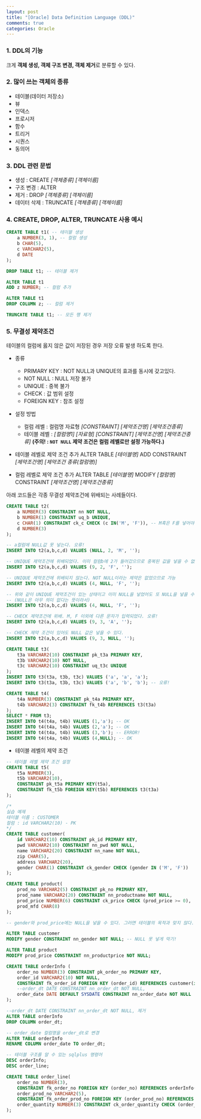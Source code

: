 ```yaml
---
layout: post
title: "[Oracle] Data Definition Language (DDL)"
comments: true
categories: Oracle
---
```

### 1. DDL의 기능
크게 **객체 생성, 객체 구조 변경, 객체 제거**로 분류할 수 있다.

### 2. 많이 쓰는 객체의 종류
- 테이블(데이터 저장소)
- 뷰
- 인덱스
- 프로시저
- 함수
- 트리거
- 시퀀스
- 동의어

### 3. DDL 관련 문법
- 생성 : CREATE *[객체종류]*	*[객체이름]*
- 구조 변경 : ALTER
- 제거 : DROP *[객체종류]* *[객체이름]*
- 데이터 삭제 : TRUNCATE *[객체종류]* *[객체이름]*

### 4. CREATE, DROP, ALTER, TRUNCATE 사용 예시
```sql
CREATE TABLE t1( -- 테이블 생성
    a NUMBER(3, 1), -- 컬럼 생성
    b CHAR(5),
    c VARCHAR2(5),
    d DATE
);

DROP TABLE t1; -- 테이블 제거

ALTER TABLE t1
ADD z NUMBER; -- 컬럼 추가

ALTER TABLE t1
DROP COLUMN z; -- 컬럼 제거

TRUNCATE TABLE t1; -- 모든 행 제거
```

### 5. 무결성 제약조건
테이블의 컬럼에 옳지 않은 값이 저장된 경우 저장 오류 발생 하도록 한다.

- 종류
    - PRIMARY KEY : NOT NULL과 UNIQUE의 효과를 동시에 갖고있다.
    - NOT NULL : NULL 저장 불가
    - UNIQUE : 중복 불가
    - CHECK : 값 범위 설정
    - FOREIGN KEY : 참조 설정

- 설정 방법
	- 컬럼 레벨 : 컬럼명 자료형 *[CONSTRAINT]*  *[제약조건명]*  *[제약조건종류]*
	- 테이블 레벨 : *[컬럼명1]* *[자료형]* *[CONSTRAINT]*  *[제약조건명]*  *[제약조건종류]*
	**(주의! :  `NOT NULL` 제약 조건은 컬럼 레벨로만 설정 가능하다.)**

- 테이블 레벨로 제약 조건 추가
ALTER TABLE *[테이블명]*
ADD CONSTRAINT *[제약조건명] [제약조건 종류(컬럼명)]*

- 컬럼 레벨로 제약 조건 추가
ALTER TABLE *[테이블명]*
MODIFY *[컬럼명]* CONSTRAINT *[제약조건명] [제약조건종류]*

아래 코드들은 각종 무결성 제약조건에 위배되는 사례들이다.
```sql
CREATE TABLE t2(
    a NUMBER(3) CONSTRAINT nn NOT NULL,
    b NUMBER(1) CONSTRAINT uq_b UNIQUE,
    c CHAR(1) CONSTRAINT ck_c CHECK (c IN('M', 'F')), -- M혹은 F를 넣어야한다. 다른 것은 옳지 않게 설정
    d NUMBER(3)
);

-- a컬럼에 NULL값 못 넣는다. 오류!
INSERT INTO t2(a,b,c,d) VALUES (NULL, 2, 'M', '');

-- UNIQUE 제약조건에 위배되었다. 이미 컬럼b에 2가 들어갔으므로 중복된 값을 넣을 수 없다. 오류!
INSERT INTO t2(a,b,c,d) VALUES (9, 2, 'F', '');

-- UNIQUE 제약조건에 위배되지 않는다. NOT NULL이라는 제약은 없었으므로 가능
INSERT INTO t2(a,b,c,d) VALUES (4, NULL, 'F', '');

-- 위와 같이 UNIQUE 제약조건이 있는 상태이고 이미 NULL을 넣었어도 또 NULL을 넣을 수 있다.
-- (NULL은 아무 의미 없다는 뜻이라서)
INSERT INTO t2(a,b,c,d) VALUES (4, NULL, 'F', '');

-- CHECK 제약조건에 위배. M, F 이외에 다른 문자가 입력되었다. 오류!
INSERT INTO t2(a,b,c,d) VALUES (9, 3, 'A', '');

-- CHECK 제약 조건이 있어도 NULL 값은 넣을 수 있다.
INSERT INTO t2(a,b,c,d) VALUES (9, 3, NULL, '');

CREATE TABLE t3(
    t3a VARCHAR2(10) CONSTRAINT pk_t3a PRIMARY KEY, 
    t3b VARCHAR2(10) NOT NULL,
    t3c VARCHAR2(10) CONSTRAINT uq_t3c UNIQUE
);
INSERT INTO t3(t3a, t3b, t3c) VALUES ('a', 'a', 'a');
INSERT INTO t3(t3a, t3b, t3c) VALUES ('a', 'b', 'b'); -- 오류!

CREATE TABLE t4(
    t4a NUMBER(3) CONSTRAINT pk_t4a PRIMARY KEY,
    t4b VARCHAR2(3) CONSTRAINT fk_t4b REFERENCES t3(t3a)  
);
SELECT * FROM t3;
INSERT INTO t4(t4a, t4b) VALUES (1,'a'); -- OK
INSERT INTO t4(t4a, t4b) VALUES (2,'a'); -- OK
INSERT INTO t4(t4a, t4b) VALUES (3,'b'); -- ERROR!
INSERT INTO t4(t4a, t4b) VALUES (4,NULL); -- OK
```

- 테이블 레벨의 제약 조건

```sql
-- 테이블 레벨 제약 조건 설정
CREATE TABLE t5(
    t5a NUMBER(3),
    t5b VARCHAR2(10),
    CONSTRAINT pk_t5a PRIMARY KEY(t5a),
    CONSTRAINT fk_t5b FOREIGN KEY(t5b) REFERENCES t3(t3a)
);

/*
실습 예제
테이블 이름 : CUSTOMER
컬럼 : id VARCHAR2(10) - PK
*/
CREATE TABLE customer(
    id VARCHAR2(10) CONSTRAINT pk_id PRIMARY KEY, 
    pwd VARCHAR2(10) CONSTRAINT nn_pwd NOT NULL,
    name VARCHAR2(20) CONSTRAINT nn_name NOT NULL,
    zip CHAR(5),
    address VARCHAR2(20),
    gender CHAR(1) CONSTRAINT ck_gender CHECK (gender IN ('M', 'F'))
);

CREATE TABLE product(
    prod_no VARCHAR2(5) CONSTRAINT pk_no PRIMARY KEY,
    prod_name VARCHAR2(20) CONSTRAINT nn_productname NOT NULL,
    prod_price NUMBER(6) CONSTRAINT ck_price CHECK (prod_price >= 0),
    prod_mfd CHAR(8)
);

-- gender와 prod_price에는 NULL을 넣을 수 있다. 그러면 테이블의 목적과 맞지 않다. 이를 막기 위해 구조 변경을 다음과 같이 해야한다.

ALTER TABLE customer
MODIFY gender CONSTRAINT nn_gender NOT NULL; -- NULL 못 넣게 막기!

ALTER TABLE product
MODIFY prod_price CONSTRAINT nn_productprice NOT NULL;

CREATE TABLE orderInfo (
    order_no NUMBER(3) CONSTRAINT pk_order_no PRIMARY KEY,
    order_id VARCHAR2(10) NOT NULL,
    CONSTRAINT fk_order_id FOREIGN KEY (order_id) REFERENCES customer(id), -- FK
    --order_dt DATE CONSTRAINT nn_order_dt NOT NULL,
    order_date DATE DEFAULT SYSDATE CONSTRAINT nn_order_date NOT NULL
);

--order_dt DATE CONSTRAINT nn_order_dt NOT NULL, 제거
ALTER TABLE orderInfo
DROP COLUMN order_dt;

-- order_date 컬럼명을 order_dt로 변경
ALTER TABLE orderInfo
RENAME COLUMN order_date TO order_dt;

-- 테이블 구조를 알 수 있는 sqlplus 명령어
DESC orderInfo;
DESC order_line;

CREATE TABLE order_line(
    order_no NUMBER(3), 
    CONSTRAINT fk_order_no FOREIGN KEY (order_no) REFERENCES orderInfo(order_no), -- FK
    order_prod_no VARCHAR2(5),
    CONSTRAINT fk_order_prod_no FOREIGN KEY (order_prod_no) REFERENCES product(prod_no), -- FK
    order_quantity NUMBER(3) CONSTRAINT ck_order_quantity CHECK (order_quantity > 0)
);
```
